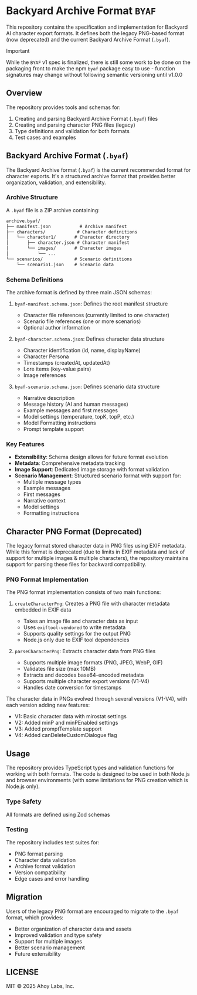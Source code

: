 # Backyard Archive Format `BYAF`

This repository contains the specification and implementation for Backyard AI character export formats. It defines both the legacy PNG-based format (now deprecated) and the current Backyard Archive Format (`.byaf`).

> [!IMPORTANT]  
> While the `BYAF` v1 spec is finalized, there is still some work to be done on the packaging front to
> make the npm `byaf` package easy to use - function signatures may change without following semantic versioning
> until v1.0.0

## Overview

The repository provides tools and schemas for:

1. Creating and parsing Backyard Archive Format (`.byaf`) files
2. Creating and parsing character PNG files (legacy)
3. Type definitions and validation for both formats
4. Test cases and examples

## Backyard Archive Format (`.byaf`)

The Backyard Archive format (`.byaf`) is the current recommended format for character exports. It's a structured archive format that provides better organization, validation, and extensibility.

### Archive Structure

A `.byaf` file is a ZIP archive containing:

```txt
archive.byaf/
├── manifest.json           # Archive manifest
├── characters/            # Character definitions
│   └── character1/       # Character directory
│       ├── character.json # Character manifest
│       └── images/       # Character images
│           └── ...
└── scenarios/            # Scenario definitions
    └── scenario1.json    # Scenario data
```

### Schema Definitions

The archive format is defined by three main JSON schemas:

1. `byaf-manifest.schema.json`: Defines the root manifest structure

   - Character file references (currently limited to one character)
   - Scenario file references (one or more scenarios)
   - Optional author information

2. `byaf-character.schema.json`: Defines character data structure

   - Character identification (id, name, displayName)
   - Character Persona
   - Timestamps (createdAt, updatedAt)
   - Lore items (key-value pairs)
   - Image references

3. `byaf-scenario.schema.json`: Defines scenario data structure
   - Narrative description
   - Message history (AI and human messages)
   - Example messages and first messages
   - Model settings (temperature, topK, topP, etc.)
   - Model Formatting instructions
   - Prompt template support

### Key Features

- **Extensibility**: Schema design allows for future format evolution
- **Metadata**: Comprehensive metadata tracking
- **Image Support**: Dedicated image storage with format validation
- **Scenario Management**: Structured scenario format with support for:
  - Multiple message types
  - Example messages
  - First messages
  - Narrative context
  - Model settings
  - Formatting instructions

## Character PNG Format (Deprecated)

The legacy format stored character data in PNG files using EXIF metadata. While this format is deprecated (due to limits in EXIF metadata and lack of support for multiple images & multiple characters), the repository maintains support for parsing these files for backward compatibility.

### PNG Format Implementation

The PNG format implementation consists of two main functions:

1. `createCharacterPng`: Creates a PNG file with character metadata embedded in EXIF data

   - Takes an image file and character data as input
   - Uses `exiftool-vendored` to write metadata
   - Supports quality settings for the output PNG
   - Node.js only due to EXIF tool dependencies

2. `parseCharacterPng`: Extracts character data from PNG files
   - Supports multiple image formats (PNG, JPEG, WebP, GIF)
   - Validates file size (max 10MB)
   - Extracts and decodes base64-encoded metadata
   - Supports multiple character export versions (V1-V4)
   - Handles date conversion for timestamps

The character data in PNGs evolved through several versions (V1-V4), with each version adding new features:

- V1: Basic character data with mirostat settings
- V2: Added minP and minPEnabled settings
- V3: Added promptTemplate support
- V4: Added canDeleteCustomDialogue flag

## Usage

The repository provides TypeScript types and validation functions for working with both formats. The code is designed to be used in both Node.js and browser environments (with some limitations for PNG creation which is Node.js only).

### Type Safety

All formats are defined using Zod schemas

### Testing

The repository includes test suites for:

- PNG format parsing
- Character data validation
- Archive format validation
- Version compatibility
- Edge cases and error handling

## Migration

Users of the legacy PNG format are encouraged to migrate to the `.byaf` format, which provides:

- Better organization of character data and assets
- Improved validation and type safety
- Support for multiple images
- Better scenario management
- Future extensibility

## LICENSE

MIT © 2025 Ahoy Labs, Inc.
